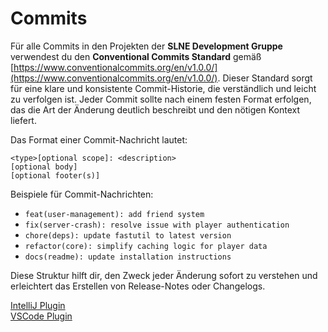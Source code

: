 # Commits

Für alle Commits in den Projekten der **SLNE Development Gruppe** verwendest du den **Conventional Commits Standard**
gemäß [https://www.conventionalcommits.org/en/v1.0.0/](https://www.conventionalcommits.org/en/v1.0.0/). Dieser Standard
sorgt für eine klare und konsistente Commit-Historie, die verständlich und leicht zu verfolgen ist.
Jeder Commit sollte
nach einem festen Format erfolgen, das die Art der Änderung deutlich beschreibt und den nötigen Kontext liefert.

Das Format einer Commit-Nachricht lautet:

```
<type>[optional scope]: <description>
[optional body]
[optional footer(s)]
```

Beispiele für Commit-Nachrichten:

- `feat(user-management): add friend system`
- `fix(server-crash): resolve issue with player authentication`
- `chore(deps): update fastutil to latest version`
- `refactor(core): simplify caching logic for player data`
- `docs(readme): update installation instructions`

Diese Struktur hilft dir, den Zweck jeder Änderung sofort zu verstehen und erleichtert das Erstellen von Release-Notes
oder Changelogs.

[IntelliJ Plugin](https://plugins.jetbrains.com/plugin/13389-conventional-commit)\
[VSCode Plugin](https://marketplace.visualstudio.com/items?itemName=vivaxy.vscode-conventional-commits)